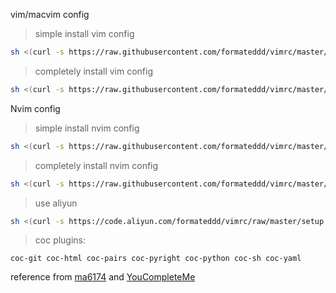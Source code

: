 vim/macvim config

> simple install vim config
```sh
sh <(curl -s https://raw.githubusercontent.com/formateddd/vimrc/master/setup.sh) 0
```

> completely install vim config
```sh
sh <(curl -s https://raw.githubusercontent.com/formateddd/vimrc/master/setup.sh) 1
```

Nvim config

> simple install nvim config
```sh
sh <(curl -s https://raw.githubusercontent.com/formateddd/vimrc/master/setup.sh) 2
```

> completely install nvim config
```sh
sh <(curl -s https://raw.githubusercontent.com/formateddd/vimrc/master/setup.sh) 3
```


> use aliyun
```sh
sh <(curl -s https://code.aliyun.com/formateddd/vimrc/raw/master/setup.sh) 3
```
> coc plugins:
```
coc-git coc-html coc-pairs coc-pyright coc-python coc-sh coc-yaml
```
reference from [ma6174](https://github.com/ma6174/vim-deprecated) and [YouCompleteMe](https://github.com/Valloric/YouCompleteMe/wiki/Building-Vim-from-source)
